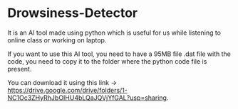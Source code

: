 # Drowsiness-Detector
It is an AI tool made using python which is useful for us while listening to online class or working on laptop.

If you want to use this AI tool, you need to have a 95MB file .dat file with the code, you need to copy it to the folder where the python code file is present.

You can download it using this link -> https://drive.google.com/drive/folders/1-NC1Oc3ZHyRhJbOIHU4bLQaJQVjYfGAL?usp=sharing.
